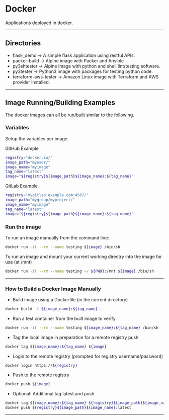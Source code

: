 # Docker

Applications deployed in docker.

----

## Directories

* flask_demo -> A simple flask application using restful APIs.
* packer-build -> Alpine image with Packer and Ansible
* py3shtester -> Alpine image with python and shell lint/testing software.
* py3tester -> Python3 image with packages for testing python code.
* terraform-aws-tester -> Amazon Linux image with Terraform and AWS provider installed.

----

## Image Running/Building Examples

The docker images can all be run/built similar to the following.

### Variables

Setup the variables per image.

GitHub Example

```bash
registry="docker.io/"
image_path="myuser/"
image_name="myimage"
tag_name="latest"
image="${registry}${image_path}${image_name}:${tag_name}"
```

GitLab Example

```bash
registry="mygitlab.example.com:4567/"
image_path="mygroup/myproject/"
image_name="myimage"
tag_name="latest"
image="${registry}${image_path}${image_name}:${tag_name}"
```

### Run the image

To run an image manually from the command line:

```bash
docker run -it --rm --name testing ${image} /bin/sh
```

To run an image and mount your current working directry into the image for use (at /mnt)

```bash
docker run -it --rm --name testing -v ${PWD}:/mnt ${image} /bin/sh
```

----

### How to Build a Docker Image Manually

* Build image using a Dockerfile (in the current directory)

```bash
docker build -t ${image_name}:${tag_name} .
```

* Run a test container from the built image to verify

```bash
docker run -it --rm --name testing ${image_name}:${tag_name} /bin/sh
```

* Tag the local image in preparation for a remote registry push

```bash
docker tag ${image_name}:${tag_name} ${image}
```

* Login to the remote registry (prompted for registry username/password)

```bash
docker login https://${registry}
```

* Push to the remote registry

```bash
docker push ${image}
```

* Optional: Additional tag latest and push

```bash
docker tag ${image_name}:${tag_name} ${registry}${image_path}${image_name}:latest
docker push ${registry}${image_path}${image_name}:latest
```

----
